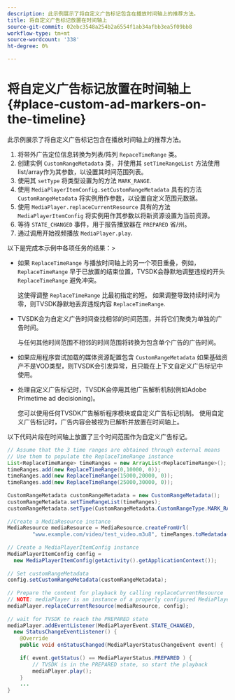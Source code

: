 ```yaml
---
description: 此示例展示了将自定义广告标记包含在播放时间轴上的推荐方法。
title: 将自定义广告标记放置在时间轴上
source-git-commit: 02ebc3548a254b2a6554f1ab34afbb3ea5f09bb8
workflow-type: tm+mt
source-wordcount: '338'
ht-degree: 0%

---
```


# 将自定义广告标记放置在时间轴上 {#place-custom-ad-markers-on-the-timeline}

此示例展示了将自定义广告标记包含在播放时间轴上的推荐方法。

1. 将带外广告定位信息转换为列表/阵列 `RepaceTimeRange` 类。
1. 创建实例 `CustomRangeMetadata` 类，并使用其 `setTimeRangeList` 方法使用list/array作为其参数，以设置其时间范围列表。
1. 使用其 `setType` 将类型设置为的方法 `MARK_RANGE`.
1. 使用 `MediaPlayerItemConfig.setCustomRangeMetadata` 具有的方法 `CustomRangeMetadata` 将实例用作参数，以设置自定义范围元数据。
1. 使用 `MediaPlayer.replaceCurrentResource` 具有的方法 `MediaPlayerItemConfig` 将实例用作其参数以将新资源设置为当前资源。
1. 等待 `STATE_CHANGED` 事件，用于报告播放器在 `PREPARED` 省/州。
1. 通过调用开始视频播放 `MediaPlayer.play`.

以下是完成本示例中各项任务的结果：>
* 如果 `ReplaceTimeRange` 与播放时间轴上的另一个项目重叠，例如， `ReplaceTimeRange` 早于已放置的结束位置，TVSDK会静默地调整违规的开头 `ReplaceTimeRange` 避免冲突。

  这使得调整 `ReplaceTimeRange` 比最初指定的短。 如果调整导致持续时间为零，则TVSDK静默地丢弃违规内容 `ReplaceTimeRange`.

* TVSDK会为自定义广告时间查找相邻的时间范围，并将它们聚类为单独的广告时间。

  与任何其他时间范围不相邻的时间范围将转换为包含单个广告的广告时间。
* 如果应用程序尝试加载的媒体资源配置包含 `CustomRangeMetadata` 如果基础资产不是VOD类型，则TVSDK会引发异常，且只能在上下文自定义广告标记中使用。
* 处理自定义广告标记时，TVSDK会停用其他广告解析机制(例如Adobe Primetime ad decisioning)。

  您可以使用任何TVSDK广告解析程序模块或自定义广告标记机制。 使用自定义广告标记时，广告内容会被视为已解析并放置在时间轴上。

以下代码片段在时间轴上放置了三个时间范围作为自定义广告标记。

```java
// Assume that the 3 time ranges are obtained through external means 
// Use them to populate the ReplaceTimeRange instance 
List<ReplaceTimeRange> timeRanges = new ArrayList<ReplaceTimeRange>(); 
timeRanges.add(new ReplaceTimeRange(0,10000, 0)); 
timeRanges.add(new ReplaceTimeRange(15000,20000, 0)); 
timeRanges.add(new ReplaceTimeRange(25000,30000, 0)); 
 
CustomRangeMetadata customRangeMetadata = new CustomRangeMetadata(); 
customRangeMetadata.setTimeRangeList(timeRanges); 
customRangeMetadata.setType(CustomRangeMetadata.CustomRangeType.MARK_RANGE); 
 
//Create a MediaResource instance 
MediaResource mediaResource = MediaResource.createFromUrl( 
        "www.example.com/video/test_video.m3u8", timeRanges.toMedatada(null)); 
 
// Create a MediaPlayerItemConfig instance 
MediaPlayerItemConfig config =  
  new MediaPlayerItemConfig(getActivity().getApplicationContext()); 
 
// Set customRangeMetadata 
config.setCustomRangeMetadata(customRangeMetadata); 
 
// Prepare the content for playback by calling replaceCurrentResource 
// NOTE: mediaPlayer is an instance of a properly configured MediaPlayer  
mediaPlayer.replaceCurrentResource(mediaResource, config); 
 
// wait for TVSDK to reach the PREPARED state 
mediaPlayer.addEventListener(MediaPlayerEvent.STATE_CHANGED,  
  new StatusChangeEventListener() { 
    @Override 
    public void onStatusChanged(MediaPlayerStatusChangeEvent event) { 
 
    if( event.getStatus() == MediaPlayerStatus.PREPARED ) { 
        // TVSDK is in the PREPARED state, so start the playback  
        mediaPlayer.play(); 
    } 
    ... 
}
```
